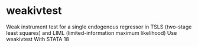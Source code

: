 # weakivtest
Weak instrument test for a single endogenous regressor in TSLS (two-stage least squares) and LIML (limited-information maximum likelihood) Use weakivtest With STATA 18
